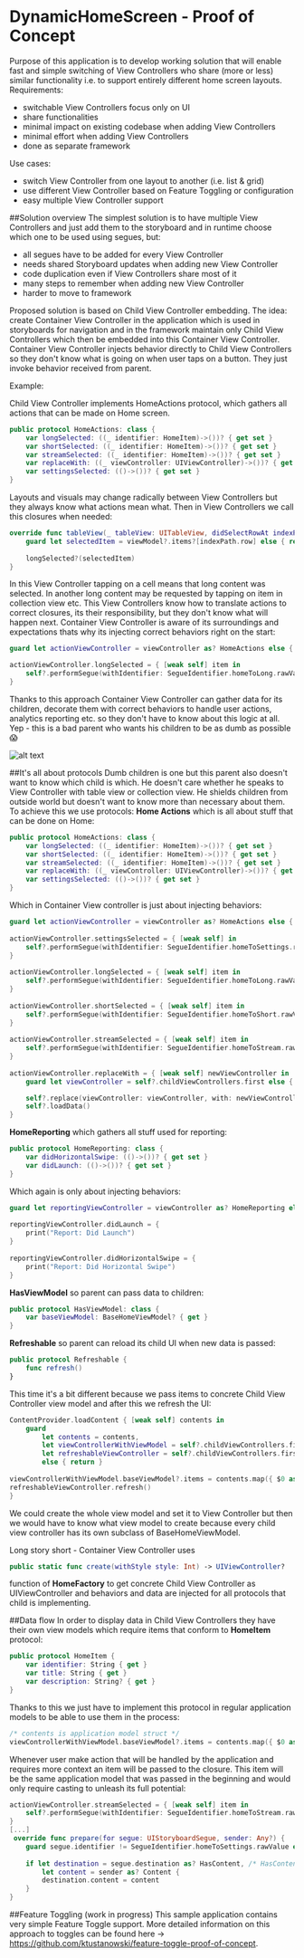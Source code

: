 # DynamicHomeScreen - Proof of Concept
Purpose of this application is to develop working solution that will enable fast and simple switching of View Controllers who share (more or less) similar functionality i.e. to support entirely different home screen layouts. Requirements:
- switchable View Controllers focus only on UI
- share functionalities
- minimal impact on existing codebase when adding View Controllers
- minimal effort when adding View Controllers
- done as separate framework

Use cases:
- switch View Controller from one layout to another (i.e. list & grid)
- use different View Controller based on Feature Toggling or configuration
- easy multiple View Controller support

##Solution overview
The simplest solution is to have multiple View Controllers and just add them to the storyboard and in runtime choose which one to be used using segues, but:
- all segues have to be added for every View Controller
- needs shared Storyboard updates when adding new View Controller
- code duplication even if View Controllers share most of it
- many steps to remember when adding new View Controller
- harder to move to framework

Proposed solution is based on Child View Controller embedding. The idea: create Container View Controller in the application which is used in storyboards for navigation and in the framework maintain only Child View Controllers which then be embedded into this Container View Controller. Container View Controller injects behavior directly to Child View Controllers so they don't know what is going on when user taps on a button. They just invoke behavior received from parent.

Example:

Child View Controller implements HomeActions protocol, which gathers all actions that can be made on Home screen. 
```swift
public protocol HomeActions: class {    
    var longSelected: ((_ identifier: HomeItem)->())? { get set }
    var shortSelected: ((_ identifier: HomeItem)->())? { get set }
    var streamSelected: ((_ identifier: HomeItem)->())? { get set }
    var replaceWith: ((_ viewController: UIViewController)->())? { get set }
    var settingsSelected: (()->())? { get set }
}
```
Layouts and visuals may change radically between View Controllers but they always know what actions mean what. Then in View Controllers we call this closures when needed:

```swift
override func tableView(_ tableView: UITableView, didSelectRowAt indexPath: IndexPath) {
    guard let selectedItem = viewModel?.items?[indexPath.row] else { return }
        
    longSelected?(selectedItem)
}
```

In this View Controller tapping on a cell means that long content was selected. In another long content may be requested by tapping on item in collection view etc. This View Controllers know how to translate actions to correct closures, its their responsibility, but they don't know what will happen next. Container View Controller is aware of its surroundings and expectations thats why its injecting correct behaviors right on the start:
```swift
guard let actionViewController = viewController as? HomeActions else { return }

actionViewController.longSelected = { [weak self] item in
    self?.performSegue(withIdentifier: SegueIdentifier.homeToLong.rawValue, sender: item)
}
```

Thanks to this approach Container View Controller can gather data for its children, decorate them with correct behaviors to handle user actions, analytics reporting etc. so they don't have to know about this logic at all. Yep - this is a bad parent who wants his children to be as dumb as possible 😱

![alt text](https://github.com/ktustanowski/DynamicHomeScreen-PoC/blob/master/embedded.navigation.png "Embedded navigation in Storybaord")

##It's all about protocols
Dumb children is one but this parent also doesn't want to know which child is which. He doesn't care whether he speaks to View Controller with table view or collection view. He shields children from outside world but doesn't want to know more than necessary about them. To achieve this we use protocols:
**Home Actions** which is all about stuff that can be done on Home:
```swift
public protocol HomeActions: class {
    var longSelected: ((_ identifier: HomeItem)->())? { get set }
    var shortSelected: ((_ identifier: HomeItem)->())? { get set }
    var streamSelected: ((_ identifier: HomeItem)->())? { get set }
    var replaceWith: ((_ viewController: UIViewController)->())? { get set }
    var settingsSelected: (()->())? { get set }
}
```
Which in Container View controller is just about injecting behaviors:
```swift
guard let actionViewController = viewController as? HomeActions else { return }
        
actionViewController.settingsSelected = { [weak self] in
    self?.performSegue(withIdentifier: SegueIdentifier.homeToSettings.rawValue, sender: self)
}
        
actionViewController.longSelected = { [weak self] item in
    self?.performSegue(withIdentifier: SegueIdentifier.homeToLong.rawValue, sender: item)
}
        
actionViewController.shortSelected = { [weak self] item in
    self?.performSegue(withIdentifier: SegueIdentifier.homeToShort.rawValue, sender: item)
}
        
actionViewController.streamSelected = { [weak self] item in
    self?.performSegue(withIdentifier: SegueIdentifier.homeToStream.rawValue, sender: item)
}
        
actionViewController.replaceWith = { [weak self] newViewController in
    guard let viewController = self?.childViewControllers.first else { return }

    self?.replace(viewController: viewController, with: newViewController)
    self?.loadData()
}
```
**HomeReporting** which gathers all stuff used for reporting:
```swift
public protocol HomeReporting: class {
    var didHorizontalSwipe: (()->())? { get set }
    var didLaunch: (()->())? { get set }
}
```
Which again is only about injecting behaviors:
```swift
guard let reportingViewController = viewController as? HomeReporting else { return }
        
reportingViewController.didLaunch = {
    print("Report: Did Launch")
}
        
reportingViewController.didHorizontalSwipe = {
    print("Report: Did Horizontal Swipe")
}
```
**HasViewModel** so parent can pass data to children:
```swift
public protocol HasViewModel: class {    
    var baseViewModel: BaseHomeViewModel? { get }    
}
```
**Refreshable** so parent can reload its child UI when new data is passed:
```swift
public protocol Refreshable {
    func refresh()
}

```
This time it's a bit different because we pass items to concrete Child View Controller view model and after this we refresh the UI:
```swift
ContentProvider.loadContent { [weak self] contents in
    guard
        let contents = contents,
        let viewControllerWithViewModel = self?.childViewControllers.first as? HasViewModel,
        let refreshableViewController = self?.childViewControllers.first as? Refreshable
        else { return }
            
viewControllerWithViewModel.baseViewModel?.items = contents.map({ $0 as HomeItem })
refreshableViewController.refresh()
}
```
We could create the whole view model and set it to View Controller but then we would have to know what view model to create  because every child view controller has its own subclass of BaseHomeViewModel.

Long story short -  Container View Controller uses 
```swift
public static func create(withStyle style: Int) -> UIViewController?
```
function of **HomeFactory** to get concrete Child View Controller as UIViewController and behaviors and data are injected for all protocols that child is implementing.

##Data flow
In order to display data in Child View Controllers they have their own view models which require items that conform to **HomeItem** protocol:
```swift
public protocol HomeItem {
    var identifier: String { get }
    var title: String { get }
    var description: String? { get }
}
```
Thanks to this we just have to implement this protocol in regular application models to be able to use them in the process:
```swift
/* contents is application model struct */
viewControllerWithViewModel.baseViewModel?.items = contents.map({ $0 as HomeItem })
```
Whenever user make action that will be handled by the application and requires more context an item will be passed to the closure. This item will be the same application model that was passed in the beginning and would only require casting to unleash its full potential:
```swift
actionViewController.streamSelected = { [weak self] item in
    self?.performSegue(withIdentifier: SegueIdentifier.homeToStream.rawValue, sender: item)
}
[...]
 override func prepare(for segue: UIStoryboardSegue, sender: Any?) {
    guard segue.identifier != SegueIdentifier.homeToSettings.rawValue else { return }
        
    if let destination = segue.destination as? HasContent, /* HasContent protocol is part of the sample application, not the framework, and its just created for convnience. */
        let content = sender as? Content {
        destination.content = content
    }
}
```


##Feature Toggling (work in progress)
This sample application contains very simple Feature Toggle support. More detailed information on this approach to toggles can be found here -> https://github.com/ktustanowski/feature-toggle-proof-of-concept.
